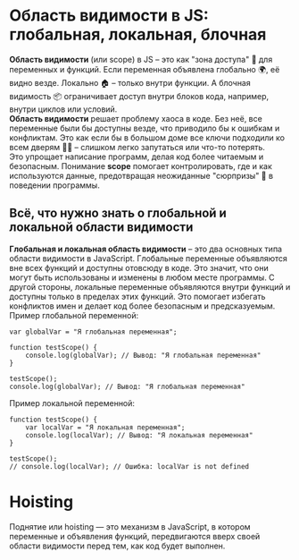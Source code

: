 # Область видимости в JS: глобальная, локальная, блочная
**Область видимости** (или scope) в JS – это как "зона доступа" 🚧 для переменных и функций. Если переменная объявлена глобально 🌍, её видно везде. Локально 🏠 – только внутри функции. А блочная видимость 📦 ограничивает доступ внутри блоков кода, например, внутри циклов или условий.
</br>
**Область видимости** решает проблему хаоса в коде. Без неё, все переменные были бы доступны везде, что приводило бы к ошибкам и конфликтам. Это как если бы в большом доме все ключи подходили ко всем дверям 🚪🔑 – слишком легко запутаться или что-то потерять.
</br>
Это упрощает написание программ, делая код более читаемым и безопасным. Понимание **scope** помогает контролировать, где и как используются данные, предотвращая неожиданные "сюрпризы" 🎁 в поведении программы.
</br>
## Всё, что нужно знать о глобальной и локальной области видимости
**Глобальная и локальная область видимости** – это два основных типа области видимости в JavaScript. Глобальные переменные объявляются вне всех функций и доступны отовсюду в коде. Это значит, что они могут быть использованы и изменены в любом месте программы. С другой стороны, локальные переменные объявляются внутри функций и доступны только в пределах этих функций. Это помогает избегать конфликтов имен и делает код более безопасным и предсказуемым.
</br>
Пример глобальной переменной:

```
var globalVar = "Я глобальная переменная";

function testScope() {
    console.log(globalVar); // Вывод: "Я глобальная переменная"
}

testScope();
console.log(globalVar); // Вывод: "Я глобальная переменная"
```
Пример локальной переменной:

```
function testScope() {
    var localVar = "Я локальная переменная";
    console.log(localVar); // Вывод: "Я локальная переменная"
}

testScope();
// console.log(localVar); // Ошибка: localVar is not defined
```

# Hoisting
Поднятие или hoisting — это механизм в JavaScript, в котором переменные и объявления функций, передвигаются вверх своей области видимости перед тем, как код будет выполнен.
